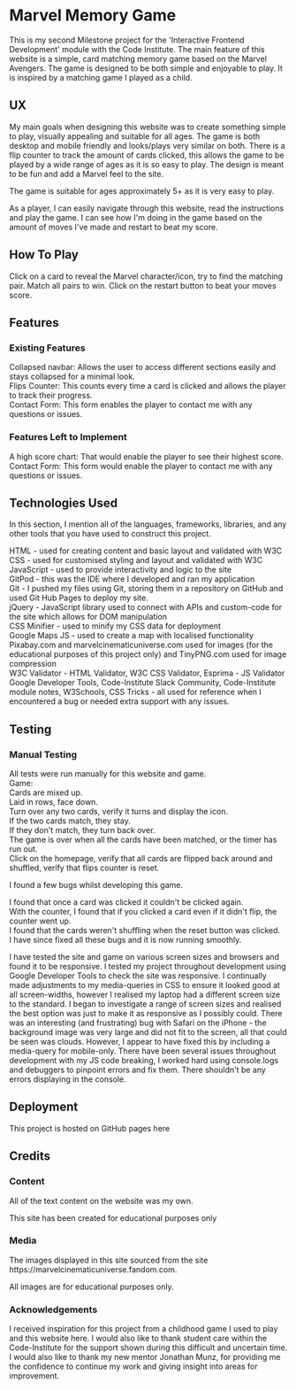 <h1>Marvel Memory Game</h1>

<p>This is my second Milestone project for the 'Interactive Frontend Development' module with the Code Institute.
The main feature of this website is a simple, card matching memory game based on the Marvel Avengers. The game is designed to be both simple and enjoyable to play. It is inspired by a matching game I played as a child.<p>

<h2>UX</h2>

<p>My main goals when designing this website was to create something simple to play, visually appealing and suitable for all ages. The game is both desktop and mobile friendly and looks/plays very similar on both. There is a flip counter to track the amount of cards clicked, this allows the game to be played by a wide range of ages as it is so easy to play. The design is meant to be fun and add a Marvel feel to the site.</p>

<p>The game is suitable for ages approximately 5+ as it is very easy to play.</p>

<p>As a player, I can easily navigate through this website, read the instructions and play the game. I can see how I'm doing in the game based on the amount of moves I've made and restart to beat my score.</p>

<h2>How To Play</h2>

<p>Click on a card to reveal the Marvel character/icon, try to find the matching pair. Match all pairs to win. Click on the restart button to beat your moves score.</p>

<h2>Features</h2>

<h3>Existing Features</h3>

Collapsed navbar: Allows the user to access different sections easily and stays collapsed for a minimal look.<br>
Flips Counter: This counts every time a card is clicked and allows the player to track their progress.<br>
Contact Form: This form enables the player to contact me with any questions or issues.<br>

<h3>Features Left to Implement</h3>

A high score chart: That would enable the player to see their highest score.<br>
Contact Form: This form would enable  the player to contact me with any questions or issues.

<h2>Technologies Used</h2>

<p>In this section, I mention all of the languages, frameworks, libraries, and any other tools that you have used to construct this project.</p>

HTML - used for creating content and basic layout and validated with W3C<br>
CSS - used for customised styling and layout and validated with W3C<br>
JavaScript - used to provide interactivity and logic to the site<br>
GitPod - this was the IDE where I developed and ran my application<br>
Git - I pushed my files using Git, storing them in a repository on GitHub and used Git Hub Pages to deploy my site.<br>
jQuery - JavaScript library used to connect with APIs and custom-code for the site which allows for DOM manipulation<br>
CSS Minifier - used to minify my CSS data for deployment<br>
Google Maps JS - used to create a map with localised functionality<br>
Pixabay.com and marvelcinematicuniverse.com used for images (for the educational purposes of this project only) and TinyPNG.com used for image compression<br>
W3C Validator - HTML Validator, W3C CSS Validator, Esprima - JS Validator<br>
Google Developer Tools, Code-Institute Slack Community, Code-Institute module notes, W3Schools, CSS Tricks - all used for reference when I encountered a bug or needed extra support with any issues.<br>

<h2>Testing</h2>

<h3>Manual Testing</h3>
All tests were run manually for this website and game.<br>
Game:<br>
Cards are mixed up.<br>
Laid in rows, face down.<br>
Turn over any two cards, verify it turns and display the icon.<br>
If the two cards match, they stay.<br>
If they don't match, they turn back over.<br>
The game is over when all the cards have been matched, or the timer has run out.<br>
Click on the homepage, verify that all cards are flipped back around and shuffled, verify that flips counter is reset.<br>

I found a few bugs whilst developing this game.<br>

I found that once a card was clicked it couldn't be clicked again.<br>
With the counter, I found that if you clicked a card even if it didn't flip, the counter went up.<br>
I found that the cards weren't shuffling when the reset button was clicked.<br>
I have since fixed all these bugs and it is now running smoothly.<br>

I have tested the site and game on various screen sizes and browsers and found it to be responsive. I tested my project throughout development using Google Developer Tools to check the site was responsive. I continually made adjustments to my media-queries in CSS to ensure it looked good at all screen-widths, however I realised my laptop had a different screen size to the standard. I began to investigate a range of screen sizes and realised the best option was just to make it as responsive as I possibly could. There was an interesting (and frustrating) bug with Safari on the iPhone - the background image was very large and did not fit to the screen, all that could be seen was clouds. However, I appear to have fixed this by including a media-query for mobile-only.
There have been several issues throughout development with my JS code breaking, I worked hard using console.logs and debuggers to pinpoint errors and fix them. There shouldn't be any errors displaying in the console.

<h2>Deployment</h2>

<p>This project is hosted on GitHub pages here</p>

<h2>Credits</h2>

<h3>Content</h3>

All of the text content on the website was my own.<br>

This site has been created for educational purposes only<br>

<h3>Media</h3>
<p>The images displayed in this site sourced from the site https://marvelcinematicuniverse.fandom.com.</p>
<p>All images are for educational purposes only.</p>
<h3>Acknowledgements</h3>
<p>I received inspiration for this project from a childhood game I used to play and this website here.
I would also like to thank student care within the Code-Institute for the support shown during this difficult and uncertain time. I would also like to thank my new mentor Jonathan Munz, for providing me the confidence to continue my work and giving insight into areas for improvement.</p>
